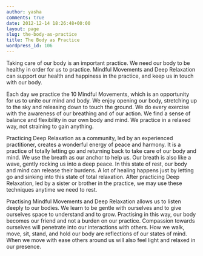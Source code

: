 ```yaml
---
author: yasha
comments: true
date: 2012-12-14 18:26:48+00:00
layout: page
slug: the-body-as-practice
title: The Body as Practice
wordpress_id: 106
---
```


Taking care of our body is an important practice. We need our body to be healthy in order for us to practice. Mindful Movements and Deep Relaxation can support our health and happiness in the practice, and keep us in touch with our body.

Each day we practice the 10 Mindful Movements, which is an opportunity for us to unite our mind and body. We enjoy opening our body, stretching up to the sky and releasing down to touch the ground. We do every exercise with the awareness of our breathing and of our action. We find a sense of balance and flexibility in our own body and mind. We practice in a relaxed way, not straining to gain anything.

Practicing Deep Relaxation as a community, led by an experienced practitioner, creates a wonderful energy of peace and harmony. It is a practice of totally letting go and returning back to take care of our body and mind. We use the breath as our anchor to help us. Our breath is also like a wave, gently rocking us into a deep peace. In this state of rest, our body and mind can release their burdens. A lot of healing happens just by letting go and sinking into this state of total relaxation. After practicing Deep Relaxation, led by a sister or brother in the practice, we may use these techniques anytime we need to rest.

Practising Mindful Movements and Deep Relaxation allows us to listen deeply to our bodies. We learn to be gentle with ourselves and to give ourselves space to understand and to grow. Practising in this way, our body becomes our friend and not a burden on our practice. Compassion towards ourselves will penetrate into our interactions with others. How we walk, move, sit, stand, and hold our body are reflections of our states of mind. When we move with ease others around us will also feel light and relaxed in our presence.
